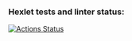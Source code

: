 ### Hexlet tests and linter status:
[![Actions Status](https://github.com/Viktor7VII/java-project-61/actions/workflows/hexlet-check.yml/badge.svg)](https://github.com/Viktor7VII/java-project-61/actions)
